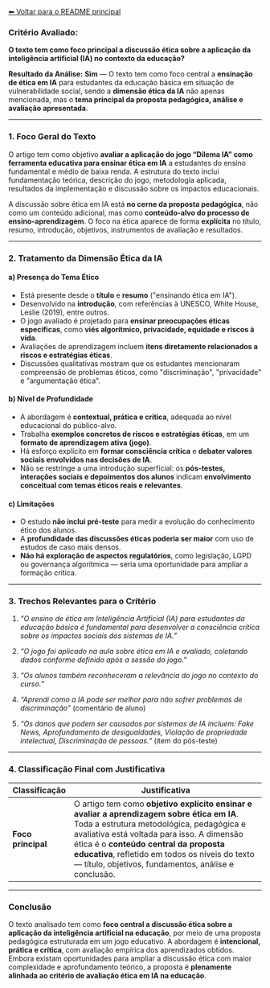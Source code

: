 [⬅ Voltar para o README principal](./README.md)

### Critério Avaliado:

**O texto tem como foco principal a discussão ética sobre a aplicação da inteligência artificial (IA) no contexto da educação?**

**Resultado da Análise:**
**Sim** — O texto tem como foco central a **ensinação de ética em IA** para estudantes da educação básica em situação de vulnerabilidade social, sendo a **dimensão ética da IA** não apenas mencionada, mas o **tema principal da proposta pedagógica, análise e avaliação apresentada**.

---

### 1. Foco Geral do Texto

O artigo tem como objetivo **avaliar a aplicação do jogo “Dilema IA” como ferramenta educativa para ensinar ética em IA** a estudantes do ensino fundamental e médio de baixa renda. A estrutura do texto inclui fundamentação teórica, descrição do jogo, metodologia aplicada, resultados da implementação e discussão sobre os impactos educacionais.

A discussão sobre ética em IA está **no cerne da proposta pedagógica**, não como um conteúdo adicional, mas como **conteúdo-alvo do processo de ensino-aprendizagem**. O foco na ética aparece de forma **explícita** no título, resumo, introdução, objetivos, instrumentos de avaliação e resultados.

---

### 2. Tratamento da Dimensão Ética da IA

#### a) **Presença do Tema Ético**

* Está presente desde o **título** e **resumo** ("ensinando ética em IA").
* Desenvolvido na **introdução**, com referências à UNESCO, White House, Leslie (2019), entre outros.
* O jogo avaliado é projetado para **ensinar preocupações éticas específicas**, como **viés algorítmico, privacidade, equidade e riscos à vida**.
* Avaliações de aprendizagem incluem **itens diretamente relacionados a riscos e estratégias éticas**.
* Discussões qualitativas mostram que os estudantes mencionaram compreensão de problemas éticos, como "discriminação", "privacidade" e "argumentação ética".

#### b) **Nível de Profundidade**

* A abordagem é **contextual, prática e crítica**, adequada ao nível educacional do público-alvo.
* Trabalha **exemplos concretos de riscos e estratégias éticas**, em um **formato de aprendizagem ativa (jogo)**.
* Há esforço explícito em **formar consciência crítica** e **debater valores sociais envolvidos nas decisões de IA**.
* Não se restringe a uma introdução superficial: os **pós-testes, interações sociais e depoimentos dos alunos** indicam **envolvimento conceitual com temas éticos reais e relevantes**.

#### c) **Limitações**

* O estudo **não inclui pré-teste** para medir a evolução do conhecimento ético dos alunos.
* A **profundidade das discussões éticas poderia ser maior** com uso de estudos de caso mais densos.
* **Não há exploração de aspectos regulatórios**, como legislação, LGPD ou governança algorítmica — seria uma oportunidade para ampliar a formação crítica.

---

### 3. Trechos Relevantes para o Critério

1. *“O ensino de ética em Inteligência Artificial (IA) para estudantes da educação básica é fundamental para desenvolver a consciência crítica sobre os impactos sociais dos sistemas de IA.”*

2. *“O jogo foi aplicado na aula sobre ética em IA e avaliado, coletando dados conforme definido após a sessão do jogo.”*

3. *“Os alunos também reconheceram a relevância do jogo no contexto do curso.”*

4. *“Aprendi como a IA pode ser melhor para não sofrer problemas de discriminação”* (comentário de aluno)

5. *“Os danos que podem ser causados por sistemas de IA incluem: Fake News, Aprofundamento de desigualdades, Violação de propriedade intelectual, Discriminação de pessoas.”* (item do pós-teste)

---

### 4. Classificação Final com Justificativa

| Classificação      | Justificativa                                                                                                                                                                                                                                                                                                                             |
| ------------------ | ----------------------------------------------------------------------------------------------------------------------------------------------------------------------------------------------------------------------------------------------------------------------------------------------------------------------------------------- |
| **Foco principal** | O artigo tem como **objetivo explícito ensinar e avaliar a aprendizagem sobre ética em IA**. Toda a estrutura metodológica, pedagógica e avaliativa está voltada para isso. A dimensão ética é o **conteúdo central da proposta educativa**, refletido em todos os níveis do texto — título, objetivos, fundamentos, análise e conclusão. |

---

### Conclusão

O texto analisado tem como **foco central a discussão ética sobre a aplicação da inteligência artificial na educação**, por meio de uma proposta pedagógica estruturada em um jogo educativo. A abordagem é **intencional, prática e crítica**, com avaliação empírica dos aprendizados obtidos. Embora existam oportunidades para ampliar a discussão ética com maior complexidade e aprofundamento teórico, a proposta é **plenamente alinhada ao critério de avaliação ética em IA na educação**.
